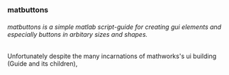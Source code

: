 ### matbuttons

###### matbuttons is a simple matlab script-guide for creating gui elements and especially buttons in arbitary sizes and shapes.

Unfortunately despite the many incarnations of mathworks's ui building (Guide and its children), 

